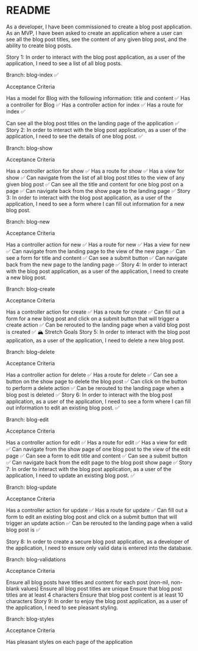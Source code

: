 # README

As a developer, I have been commissioned to create a blog post application. As an MVP, I have been asked to create an application where a user can see all the blog post titles, see the content of any given blog post, and the ability to create blog posts.

Story 1: In order to interact with the blog post application, as a user of the application, I need to see a list of all blog posts.

Branch: blog-index ✅

Acceptance Criteria

Has a model for Blog with the following information: title and content ✅
Has a controller for Blog ✅
Has a controller action for index ✅
Has a route for index ✅


Can see all the blog post titles on the landing page of the application ✅
Story 2: In order to interact with the blog post application, as a user of the application, I need to see the details of one blog post. ✅

Branch: blog-show

Acceptance Criteria

Has a controller action for show ✅
Has a route for show ✅
Has a view for show ✅
Can navigate from the list of all blog post titles to the view of any given blog post ✅
Can see all the title and content for one blog post on a page ✅
Can navigate back from the show page to the landing page ✅
Story 3: In order to interact with the blog post application, as a user of the application, I need to see a form where I can fill out information for a new blog post.

Branch: blog-new

Acceptance Criteria

Has a controller action for new ✅
Has a route for new ✅
Has a view for new ✅
Can navigate from the landing page to the view of the new page ✅
Can see a form for title and content ✅
Can see a submit button ✅
Can navigate back from the new page to the landing page ✅
Story 4: In order to interact with the blog post application, as a user of the application, I need to create a new blog post.

Branch: blog-create

Acceptance Criteria

Has a controller action for create ✅
Has a route for create ✅
Can fill out a form for a new blog post and click on a submit button that will trigger a create action ✅
Can be rerouted to the landing page when a valid blog post is created ✅
🏔 Stretch Goals
Story 5: In order to interact with the blog post application, as a user of the application, I need to delete a new blog post.

Branch: blog-delete

Acceptance Criteria

Has a controller action for delete ✅
Has a route for delete ✅
Can see a button on the show page to delete the blog post ✅
Can click on the button to perform a delete action ✅
Can be rerouted to the landing page when a blog post is deleted ✅
Story 6: In order to interact with the blog post application, as a user of the application, I need to see a form where I can fill out information to edit an existing blog post. ✅

Branch: blog-edit

Acceptance Criteria

Has a controller action for edit ✅
Has a route for edit ✅
Has a view for edit ✅
Can navigate from the show page of one blog post to the view of the edit page ✅
Can see a form to edit title and content ✅
Can see a submit button ✅
Can navigate back from the edit page to the blog post show page ✅
Story 7: In order to interact with the blog post application, as a user of the application, I need to update an existing blog post. ✅

Branch: blog-update

Acceptance Criteria

Has a controller action for update ✅
Has a route for update ✅
Can fill out a form to edit an existing blog post and click on a submit button that will trigger an update action ✅
Can be rerouted to the landing page when a valid blog post is ✅


Story 8: In order to create a secure blog post application, as a developer of the application, I need to ensure only valid data is entered into the database.

Branch: blog-validations

Acceptance Criteria

Ensure all blog posts have titles and content for each post (non-nil, non-blank values)
Ensure all blog post titles are unique
Ensure that blog post titles are at least 4 characters
Ensure that blog post content is at least 10 characters
Story 9: In order to enjoy the blog post application, as a user of the application, I need to see pleasant styling.

Branch: blog-styles

Acceptance Criteria

Has pleasant styles on each page of the application
